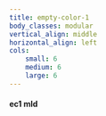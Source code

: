 ```yaml
---
title: empty-color-1
body_classes: modular
vertical_align: middle
horizontal_align: left
cols:
    small: 6
    medium: 6
    large: 6
---
```


#### ec1 mld